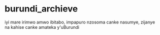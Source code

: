 # burundi_archieve

iyi mare irimwo amwo ibitabo, impapuro nzosoma canke nasumye,
zijanye na kahise canke amateka y'uBurundi
